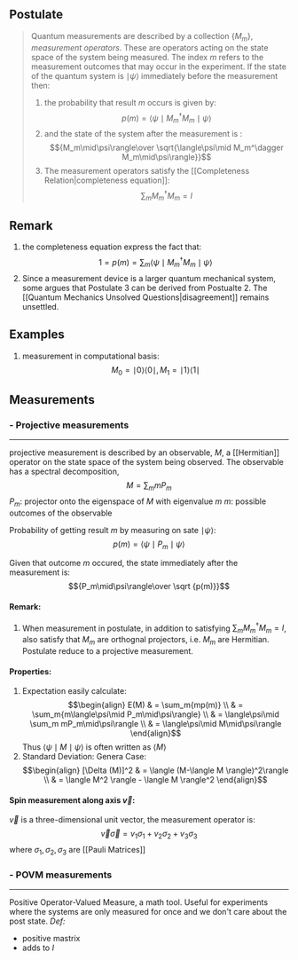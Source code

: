 ## Postulate
> Quantum measurements are described by a collection $\{M_m\}$, _measurement operators_. These are operators acting on the state space of the system being measured. The index $m$ refers to the measurement outcomes that may occur in the experiment.
> If the state of the quantum system is $\mid \psi\rangle$ immediately before the measurement then:
> 1. the probability that result $m$ occurs is  given by:
> $$p(m)=\langle\psi\mid M_m^\dagger M_m\mid\psi\rangle$$
> 2. and the state of the system after the measurement is :
> $${M_m\mid\psi\rangle\over \sqrt{\langle\psi\mid M_m^\dagger M_m\mid\psi\rangle}}$$
> 3. The measurement operators satisfy the [[Completeness Relation|completeness equation]]:
> $$\sum_m {M_m^\dagger M_m}=I$$

## Remark
1. the completeness equation express the fact that:
	$$1=p(m)=\sum_m{\langle\psi\mid M_m^\dagger M_m\mid\psi\rangle}$$
2. Since a measurement device is a larger quantum mechanical system, some argues that Postulate 3 can be derived from Postualte 2. The [[Quantum Mechanics Unsolved Questions|disagreement]] remains unsettled.
	
	
## Examples
1. measurement in computational basis:
$$M_0=\mid0\rangle\langle0\mid,M_1=\mid1\rangle\langle1\mid$$

## Measurements
### - Projective measurements
---
projective measurement is described by an observable, $M$, a [[Hermitian]] operator on the state space of the system being observed. The observable has a spectral decomposition,
$$M=\sum_m{mP_m}$$
$P_m:$ projector onto the eigenspace of $M$ with eigenvalue $m$
$m:$ possible outcomes of the observable

Probability of getting result $m$ by measuring on sate $\mid\psi\rangle$:
$$p(m)=\langle\psi\mid P_m\mid\psi\rangle$$

Given that outcome $m$ occured, the state immediately after the measurement is:
$${P_m\mid\psi\rangle\over \sqrt {p(m)}}$$

#### Remark:
1. When measurement in postulate, in addition to satisfying $\sum_m{M_m^\dagger M_m=I}$, also satisfy that $M_m$ are orthognal projectors, i.e. $M_m$ are Hermitian. Postulate reduce to a projective measurement.

#### Properties:
1. Expectation easily calculate:
	$$\begin{align} 
  E(M) & = \sum_m{mp(m)} \\
       & = \sum_m{m\langle\psi\mid P_m\mid\psi\rangle} \\
	   & = \langle\psi\mid \sum_m mP_m\mid\psi\rangle \\
	   & = \langle\psi\mid M\mid\psi\rangle
  \end{align}$$
  	Thus $\langle\psi\mid M\mid\psi\rangle$ is often written as $\langle M\rangle$  
1. Standard Deviation:
	Genera Case:
	$$\begin{align}
	[\Delta (M)]^2 & = \langle (M-\langle M \rangle)^2\rangle \\
				   & = \langle M^2 \rangle - \langle M \rangle^2
	\end{align}$$
#### Spin measurement along axis $\vec v$:
$\vec v$ is a three-dimensional unit vector, the measurement operator is:
$$\vec v \vec \sigma=v_1 \sigma_1+v_2 \sigma_2+v_3 \sigma_3$$
where $\sigma_1, \sigma_2,\sigma_3$ are [[Pauli Matrices]]
<br/>

### - POVM measurements
---
Positive Operator-Valued Measure, a math tool. Useful for experiments where the systems are only measured for once and we don't care about the post state.
_Def:_
- positive mastrix
- adds to $I$
